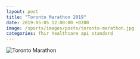 ```yaml
---
layout: post
title: "Toronto Marathon 2019"
date: 2019-05-05 12:00:00 +0200
image: /sports/images/posts/toronto-marathon.jpg
categories: fhir healthcare api standard
---
```


![Toronto Marathon](/sports/images/posts/toronto-marathon.jpg)